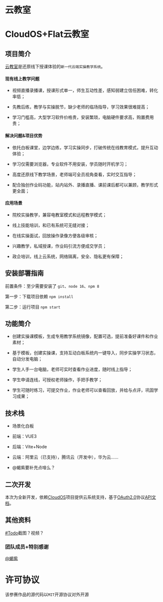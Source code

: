 # 云教室

# CloudOS+Flat云教室

## 项目简介

[云教室](https://www.wolai.com/6VbKgmRk99Hgcc3aoCpkyS "云教室")是还原线下授课体验的`新一代云端实操教学系统`。

#### 现有线上教学问题

*   视频直播录播课，授课形式单一，师生互动性差，感知弱建立信任困难，转化率低；

*   先教后练，教学与实操脱节，缺少老师的临场指导，学习效果很难提高；

*   学习门槛高，大型学习软件价格贵，安装繁琐，电脑硬件要求高，购置费用贵；

#### 解决问题&项目优势

*   依托白板课堂，边学边练，学习实操同步，打破传统在线教育模式，提升互动体验；

*   学习仅需要浏览器，专业软件不用安装，学员随时开机学习；

*   高度还原线下教学场景，老师端可全员视角查看，实时交互指导；

*   配合独创作业码功能，站内站外、录播直播、课前课后都可以兼顾，教学形式更全面；

#### 应用场景

*   院校实操教学，兼容电教室模式和远程教学模式；

*   线上技能培训，和已有系统可无缝对接；

*   在线实操面试，回放操作录像方便各级审核；

*   兴趣教学，私域授课，作业码引流方便成交学员；

*   政企培训，线上云系统，网络隔离，安全、隐私更有保障；

## 安装部署指南

前置条件：至少需要安装了 `git`、`node 16`、`npm 8`

第一步：下载项目依赖 `npm install`

第二步：运行项目 `npm start`


## 功能简介

*   创建实操课模板，生成专用教学系统镜像，配置可选，提前准备好课件和作业素材；

*   基于模板，创建实操课，支持互动白板系统内一键导入，同步实操学习状态，自动分发电脑；

*   学生人手一台电脑，老师可实时查看作业进度，随时线上指导；

*   学生申请连线，可授权老师操作，手把手教学；

*   学生可随时练习，可提交作业，作业老师可以查看回放，并给与点评，巩固学习成果；

## 技术栈

*   场景化白板

*   前端：VUE3

*   后端：Vite+Node

*   云端：阿里云（已支持），腾讯云（开发中），华为云……

*   @蝎紫要补充点啥么？

## 二次开发

本次为全新开发，依赖[CloudOS](https://www.wolai.com/axNEMDh9YwpkFNfDn4238E "CloudOS")项目提供云系统支持，基于[OAuth2.0](https://www.wolai.com/jf79BakVdMJvUr2frkFtdV "OAuth2.0")协议[API文档](https://www.wolai.com/q12MGB4ZKRibF9xB8cuhcz "API文档")。

## 其他资料

[#Todo](https://www.wolai.com/g7XPXesQqtNDEwjKoxTE7q "#Todo")截图？视频？

### 团队成员+特别感谢

[@蝎紫](https://www.wolai.com/r3sYg3TTjEs4qJ7DwieDk8 "@蝎紫")

# 许可协议

该参赛作品的源代码以`MIT`开源协议对外开源
